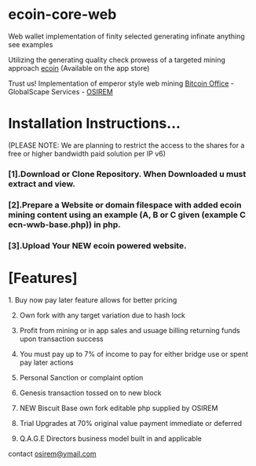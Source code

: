 # ecoin-core-web
Web wallet implementation of finity selected generating infinate anything see examples

Utilizing the generating quality check prowess of a targeted mining approach <a href="http://www.ecn.world">ecoin</a> (Available on the app store)

Trust us! Implementation of emperor style web mining <a href="http://www.bitcoin-office.com">Bitcoin Office</a> - GlobalScape Services - <a href="http://www.osirem.com">OSIREM</a>

<h1>Installation Instructions...</h1>
<span>(PLEASE NOTE: We are planning to restrict the access to the shares for a free or higher bandwidth paid solution per IP v6)</span>

<h3>[1].Download or Clone Repository. When Downloaded u must extract and view.</h3>
<h3>[2].Prepare a Website or domain filespace with added ecoin mining content using an example (A, B or C given (example C ecn-wwb-base.php)) in php.</h3>
<h3>[3].Upload Your NEW ecoin powered website.</h3>

<h1>[Features]</h1>
1. Buy now pay later feature allows for better pricing

2. Own fork with any target variation due to hash lock

3. Profit from mining or in app sales and usuage billing returning funds upon transaction success

4. You must pay up to 7% of income to pay for either bridge use or spent pay later actions

5. Personal Sanction or complaint option

6. Genesis transaction tossed on to new block

7. NEW Biscuit Base own fork editable php supplied by OSIREM

8. Trial Upgrades at 70% original value payment immediate or deferred

9. Q.A.G.E Directors business model built in and applicable

contact osirem@ymail.com
